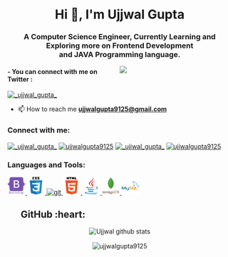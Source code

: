 <h1 align="center">Hi 👋, I'm Ujjwal Gupta</h1>
<h3 align="center">A Computer Science Engineer, Currently Learning and Exploring more on Frontend Development<br> and JAVA Programming language.</h3>


 
<a href="https://github.com/belelaritra"><img align="right" width="50%" src="https://media4.giphy.com/media/jRf5fsn8G6YaogAWxn/giphy.gif" /> </a>
</p>
<h4>  - You can connect with me on Twitter :</h4><p align="left"> <a href="https://twitter.com/_ujjwal_gupta_" target="blank">  <img src="https://img.shields.io/twitter/follow/_ujjwal_gupta_?logo=twitter&style=for-the-badge" alt="_ujjwal_gupta_" /></a> </p>

- 📫 How to reach me **ujjwalgupta9125@gmail.com**

<div align = "center">
<h3 align="left">Connect with me:</h3>

<p align="left">
<a href="https://twitter.com/_ujjwal_gupta_" target="blank"><img align="center" src="https://raw.githubusercontent.com/rahuldkjain/github-profile-readme-generator/master/src/images/icons/Social/twitter.svg" alt="_ujjwal_gupta_" height="30" width="40" /></a>
<a href="https://linkedin.com/in/ujjwalgupta9125" target="blank"><img align="center" src="https://raw.githubusercontent.com/rahuldkjain/github-profile-readme-generator/master/src/images/icons/Social/linked-in-alt.svg" alt="ujjwalgupta9125" height="30" width="40" /></a>
<a href="https://instagram.com/_ujjwal_gupta_" target="blank"><img align="center" src="https://raw.githubusercontent.com/rahuldkjain/github-profile-readme-generator/master/src/images/icons/Social/instagram.svg" alt="_ujjwal_gupta_" height="30" width="40" /></a>
<a href="https://www.leetcode.com/ujjwalgupta9125" target="blank"><img align="center" src="https://raw.githubusercontent.com/rahuldkjain/github-profile-readme-generator/master/src/images/icons/Social/leet-code.svg" alt="ujjwalgupta9125" height="30" width="40" /></a>
</p>
</div>

<h3 align="left">Languages and Tools:</h3>
<p align="left"> <a href="https://getbootstrap.com" target="_blank" rel="noreferrer"> <img src="https://raw.githubusercontent.com/devicons/devicon/master/icons/bootstrap/bootstrap-plain-wordmark.svg" alt="bootstrap" width="40" height="40"/> </a> <a href="https://www.w3schools.com/css/" target="_blank" rel="noreferrer"> <img src="https://raw.githubusercontent.com/devicons/devicon/master/icons/css3/css3-original-wordmark.svg" alt="css3" width="40" height="40"/> </a> <a href="https://git-scm.com/" target="_blank" rel="noreferrer"> <img src="https://www.vectorlogo.zone/logos/git-scm/git-scm-icon.svg" alt="git" width="40" height="40"/> </a> <a href="https://www.w3.org/html/" target="_blank" rel="noreferrer"> <img src="https://raw.githubusercontent.com/devicons/devicon/master/icons/html5/html5-original-wordmark.svg" alt="html5" width="40" height="40"/> </a> <a href="https://www.java.com" target="_blank" rel="noreferrer"> <img src="https://raw.githubusercontent.com/devicons/devicon/master/icons/java/java-original.svg" alt="java" width="40" height="40"/> </a> <a href="https://www.mongodb.com/" target="_blank" rel="noreferrer"> <img src="https://raw.githubusercontent.com/devicons/devicon/master/icons/mongodb/mongodb-original-wordmark.svg" alt="mongodb" width="40" height="40"/> </a> <a href="https://www.mysql.com/" target="_blank" rel="noreferrer"> <img src="https://raw.githubusercontent.com/devicons/devicon/master/icons/mysql/mysql-original-wordmark.svg" alt="mysql" width="40" height="40"/> </a> </p>



<h2> &nbsp&nbsp&nbsp&nbsp&nbsp&nbspGitHub :heart: </h2>
<div align = "center">
<!-- ![GitHub Streak Stats](https://github-readme-streak-stats.herokuapp.com/?user=ujjwalgupta9125&theme=dark)  -->
 
![Ujjwal github stats](https://github-readme-stats.vercel.app/api?username=ujjwalgupta9125&show_icons=true&theme=radical&line_height=27)
<!-- ![Ujjwal github stats](https://github-readme-stats.vercel.app/api/top-langs/?username=ujjwalgupta9125&hide=css,java,html&theme=radical) -->
</div>

<div align = "center">
<p><img align="center" src="https://github-readme-streak-stats.herokuapp.com/?user=ujjwalgupta9125&" alt="ujjwalgupta9125" /></p>
</div>
